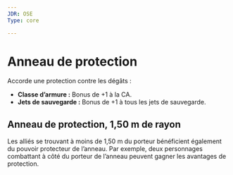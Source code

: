 ```yaml
---
JDR: OSE
Type: core

---
```

# Anneau de protection

Accorde une protection contre les dégâts :

- **Classe d’armure :** Bonus de +1 à la CA.
- **Jets de sauvegarde :** Bonus de +1 à tous les jets de sauvegarde.

## Anneau de protection, 1,50 m de rayon

Les alliés se trouvant à moins de 1,50 m du porteur bénéficient également du pouvoir protecteur de l’anneau. Par exemple, deux personnages combattant à côté du porteur de l’anneau peuvent gagner les avantages de protection.